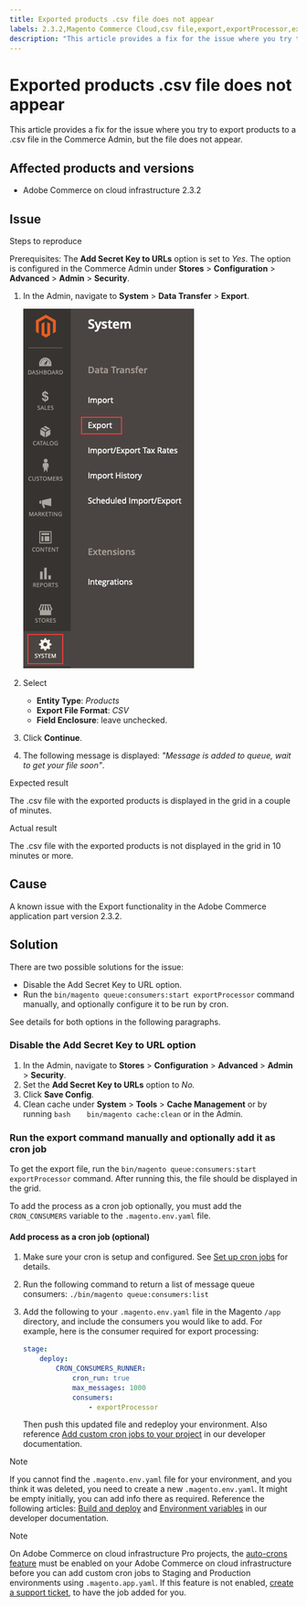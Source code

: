 ```yaml
---
title: Exported products .csv file does not appear
labels: 2.3.2,Magento Commerce Cloud,csv file,export,exportProcessor,exported,how to,products,Adobe Commerce,cloud infrastructure
description: "This article provides a fix for the issue where you try to export products to a .csv file in the Commerce Admin, but the file does not appear."
---
```


# Exported products .csv file does not appear

This article provides a fix for the issue where you try to export products to a .csv file in the Commerce Admin, but the file does not appear.

## Affected products and versions

* Adobe Commerce on cloud infrastructure 2.3.2

## Issue

 <span class="wysiwyg-underline">Steps to reproduce</span>

Prerequisites: The **Add Secret Key to URLs** option is set to *Yes*. The option is configured in the Commerce Admin under **Stores** > **Configuration** > **Advanced** > **Admin** > **Security**.

1. In the Admin, navigate to **System** > **Data Transfer** > **Export**.

    ![magento_export_products_2.3.4.png](assets/magento_export_products_2.3.4.png)

1. Select
    * **Entity Type**: *Products*
    * **Export File Format**: *CSV*
    * **Field Enclosure**: leave unchecked.
1. Click **Continue**.
1. The following message is displayed: *"Message is added to queue, wait to get your file soon"*.

 <span class="wysiwyg-underline">Expected result</span>

The .csv file with the exported products is displayed in the grid in a couple of minutes.

 <span class="wysiwyg-underline">Actual result</span>

The .csv file with the exported products is not displayed in the grid in 10 minutes or more.

## Cause

A known issue with the Export functionality in the Adobe Commerce application part version 2.3.2.

## Solution

There are two possible solutions for the issue:

* Disable the Add Secret Key to URL option.
* Run the `bin/magento queue:consumers:start exportProcessor` command manually, and optionally configure it to be run by cron.

See details for both options in the following paragraphs.

### Disable the Add Secret Key to URL option

1. In the Admin, navigate to **Stores** > **Configuration** > **Advanced** > **Admin** > **Security**.
1. Set the **Add Secret Key to URLs** option to *No.*
1. Click **Save Config**.
1. Clean cache under **System** > **Tools** > **Cache Management** or by running    ```bash    bin/magento cache:clean``` or in the Admin.

### Run the export command manually and optionally add it as cron job

To get the export file, run the `bin/magento queue:consumers:start exportProcessor` command. After running this, the file should be displayed in the grid.


To add the process as a cron job optionally, you must add the `CRON_CONSUMERS` variable to the `.magento.env.yaml` file.

#### Add process as a cron job (optional)

1. Make sure your cron is setup and configured. See [Set up cron jobs](https://devdocs.magento.com/guides/v2.3/cloud/configure/setup-cron-jobs.html) for details.
1. Run the following command to return a list of message queue consumers:     `./bin/magento queue:consumers:list`
1. Add the following to your `.magento.env.yaml` file in the Magento `/app` directory, and include the consumers you would like to add. For example, here is the consumer required for export processing:

   ```yaml
   stage:
       deploy:
           CRON_CONSUMERS_RUNNER:
               cron_run: true
               max_messages: 1000
               consumers:
                   - exportProcessor
   ```
   
   Then push this updated file and redeploy your environment. Also reference [Add custom cron jobs to your project](https://devdocs.magento.com/cloud/configure/setup-cron-jobs.html#add-cron) in our developer documentation.

>[!NOTE]
>
>If you cannot find the `.magento.env.yaml` file for your environment, and you think it was deleted, you need to create a new `.magento.env.yaml`. It might be empty initially, you can add info there as required. Reference the following articles: [Build and deploy](https://devdocs.magento.com/cloud/project/magento-env-yaml.html) and [Environment variables](https://devdocs.magento.com/cloud/env/variables-intro.html) in our developer documentation.

>[!NOTE]
>
>On Adobe Commerce on cloud infrastructure Pro projects, the [auto-crons feature](https://devdocs.magento.com/guides/v2.3/cloud/configure/setup-cron-jobs.html#verify-cron-configuration-on-pro-projects) must be enabled on your Adobe Commerce on cloud infrastructure before you can add custom cron jobs to Staging and Production environments using `.magento.app.yaml`. If this feature is not enabled, [create a support ticket](https://support.magento.com/hc/en-us/articles/360000913794#submit-ticket), to have the job added for you.